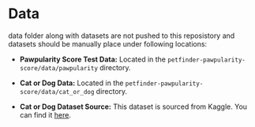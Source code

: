 # Data

data folder along with datasets are not pushed to this reposistory and datasets should be manually place under following locations:

- **Pawpularity Score Test Data:** Located in the `petfinder-pawpularity-score/data/pawpularity` directory.

- **Cat or Dog Data:** Located in the `petfinder-pawpularity-score/data/cat_or_dog` directory.

- **Cat or Dog Dataset Source:** This dataset is sourced from Kaggle. You can find it [here](https://www.kaggle.com/code/gpreda/cats-or-dogs-using-cnn-with-transfer-learning/input).
